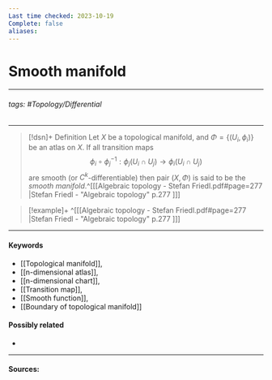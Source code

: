 ```yaml
---
Last time checked: 2023-10-19
Complete: false
aliases:
---
```

# Smooth manifold
***
###### tags: #Topology/Differential 
***
>[!dsn]+ Definition
>Let $X$ be a topological manifold, and $\Phi=\{(U_{i},\phi_{i})\}$ be an atlas on $X$. If all transition maps 
>$$\phi_{i}\circ\phi_{j}^{-1}:\phi_{j}(U_{i}\cap U_{j})\to\phi_{i}(U_{i}\cap U_{j})$$
>are smooth (or $C^{k}$-differentiable) then pair $(X,\Phi)$ is said to be the *smooth manifold*.^[[[Algebraic topology - Stefan Friedl.pdf#page=277 |Stefan Friedl - "Algebraic topology" p.277 ]]]

>[!example]+ 
>^[[[Algebraic topology - Stefan Friedl.pdf#page=277 |Stefan Friedl - "Algebraic topology" p.277 ]]]
***
#### Keywords
- [[Topological manifold]],
- [[n-dimensional atlas]],
- [[n-dimensional chart]],
- [[Transition map]],
- [[Smooth function]],
- [[Boundary of topological manifold]]
#### Possibly related
- 
***
#### Sources: